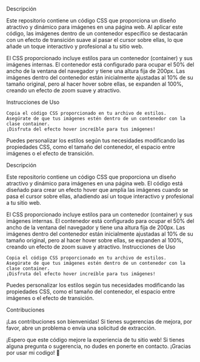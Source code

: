Descripción

Este repositorio contiene un código CSS que proporciona un diseño atractivo y dinámico para imágenes en una página web. 
Al aplicar este código, las imágenes dentro de un contenedor específico se destacarán con un efecto de transición suave al pasar el cursor sobre ellas, 
lo que añade un toque interactivo y profesional a tu sitio web.

El CSS proporcionado incluye estilos para un contenedor (container) y sus imágenes internas. 
El contenedor está configurado para ocupar el 50% del ancho de la ventana del navegador y tiene una altura fija de 200px. 
Las imágenes dentro del contenedor están inicialmente ajustadas al 10% de su tamaño original, 
pero al hacer hover sobre ellas, se expanden al 100%, creando un efecto de zoom suave y atractivo.

Instrucciones de Uso

    Copia el código CSS proporcionado en tu archivo de estilos.
    Asegúrate de que tus imágenes estén dentro de un contenedor con la clase container.
    ¡Disfruta del efecto hover increíble para tus imágenes!

Puedes personalizar los estilos según tus necesidades modificando las propiedades CSS, como el tamaño del contenedor, el espacio entre imágenes o el efecto de transición.


Descripción

Este repositorio contiene un código CSS que proporciona un diseño atractivo y dinámico para imágenes en una página web. El código está diseñado para crear un efecto hover que amplía las imágenes cuando se pasa el cursor sobre ellas, añadiendo así un toque interactivo y profesional a tu sitio web.

El CSS proporcionado incluye estilos para un contenedor (container) y sus imágenes internas. El contenedor está configurado para ocupar el 50% del ancho de la ventana del navegador y tiene una altura fija de 200px. Las imágenes dentro del contenedor están inicialmente ajustadas al 10% de su tamaño original, pero al hacer hover sobre ellas, se expanden al 100%, creando un efecto de zoom suave y atractivo.
Instrucciones de Uso

    Copia el código CSS proporcionado en tu archivo de estilos.
    Asegúrate de que tus imágenes estén dentro de un contenedor con la clase container.
    ¡Disfruta del efecto hover increíble para tus imágenes!

Puedes personalizar los estilos según tus necesidades modificando las propiedades CSS, como el tamaño del contenedor, el espacio entre imágenes o el efecto de transición.


Contribuciones

¡Las contribuciones son bienvenidas! Si tienes sugerencias de mejora, por favor, abre un problema o envía una solicitud de extracción.



¡Espero que este código mejore la experiencia de tu sitio web! Si tienes alguna pregunta o sugerencia, 
no dudes en ponerte en contacto. ¡Gracias por usar mi codigo! 🚀
